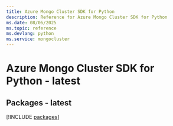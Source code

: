 ```yaml
---
title: Azure Mongo Cluster SDK for Python
description: Reference for Azure Mongo Cluster SDK for Python
ms.date: 08/06/2025
ms.topic: reference
ms.devlang: python
ms.service: mongocluster
---
```

# Azure Mongo Cluster SDK for Python - latest
## Packages - latest
[!INCLUDE [packages](mongo-cluster-index.md)]